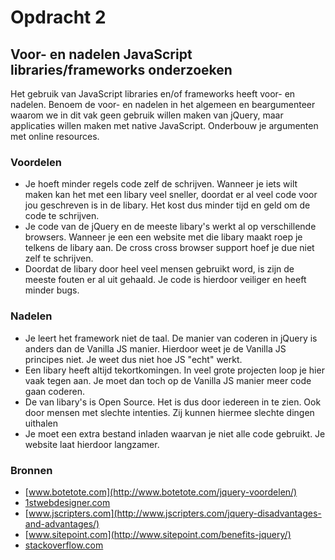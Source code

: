 # Opdracht 2

## Voor- en nadelen JavaScript libraries/frameworks onderzoeken
Het gebruik van JavaScript libraries en/of frameworks heeft voor- en nadelen. Benoem de voor- en nadelen in het algemeen en beargumenteer waarom we in dit vak geen gebruik willen maken van jQuery, maar applicaties willen maken met native JavaScript. Onderbouw je argumenten met online resources.

### Voordelen
 - Je hoeft minder regels code zelf de schrijven. Wanneer je iets wilt maken kan het met een libary veel sneller, doordat er al veel code voor jou geschreven is in de libary. Het kost dus minder tijd en geld om de code te schrijven.
 - Je code van de jQuery en de meeste libary's werkt al op verschillende browsers. Wanneer je een een website met die libary maakt roep je telkens de libary aan. De cross cross browser support hoef je due niet zelf te schrijven.
 - Doordat de libary door heel veel mensen gebruikt word, is zijn de meeste fouten er al uit gehaald. Je code is hierdoor veiliger en heeft minder bugs.

### Nadelen
 - Je leert het framework niet de taal. De manier van coderen in jQuery is anders dan de Vanilla JS manier. Hierdoor weet je de Vanilla JS principes niet. Je weet dus niet hoe JS "echt" werkt.
 - Een libary heeft altijd tekortkomingen. In veel grote projecten loop je hier vaak tegen aan. Je moet dan toch op de Vanilla JS manier meer code gaan coderen.
 - De van libary's is Open Source. Het is dus door iedereen in te zien. Ook door mensen met slechte intenties. Zij kunnen hiermee slechte dingen uithalen
 - Je moet een extra bestand inladen waarvan je niet alle code gebruikt. Je website laat hierdoor langzamer.

### Bronnen
- [www.botetote.com](http://www.botetote.com/jquery-voordelen/)
- [1stwebdesigner.com](http://1stwebdesigner.com/pros-cons-frameworks/)
- [www.jscripters.com](http://www.jscripters.com/jquery-disadvantages-and-advantages/)
- [www.sitepoint.com](http://www.sitepoint.com/benefits-jquery/)
- [stackoverflow.com](http://stackoverflow.com/questions/29753926/disadvantages-of-jquery)
